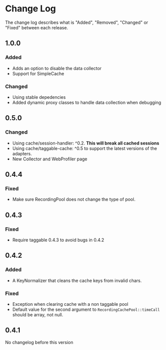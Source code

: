 # Change Log

The change log describes what is "Added", "Removed", "Changed" or "Fixed" between each release. 

## 1.0.0

### Added

- Adds an option to disable the data collector
- Support for SimpleCache

### Changed

- Using stable depedencies
- Added dynamic proxy classes to handle data collection when debugging

## 0.5.0

### Changed

- Using cache/session-handler: ^0.2. **This will break all cached sessions**
- Using cache/taggable-cache: ^0.5 to support the latest versions of the adapters. 
- New Collector and WebProfiler page 

## 0.4.4

### Fixed

- Make sure RecordingPool does not change the type of pool. 

## 0.4.3

### Fixed 

* Require taggable 0.4.3 to avoid bugs in 0.4.2

## 0.4.2

### Added

* A KeyNormalizer that cleans the cache keys from invalid chars.

### Fixed

* Exception when clearing cache with a non taggable pool
* Default value for the second argument to `RecordingCachePool::timeCall` should be array, not null. 

## 0.4.1

No changelog before this version
